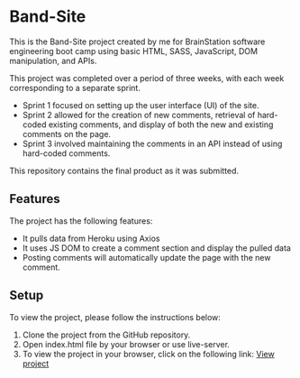 # Band-Site

This is the Band-Site project created by me for BrainStation software engineering boot camp using basic HTML, SASS, JavaScript, DOM manipulation, and APIs.

This project was completed over a period of three weeks, with each week corresponding to a separate sprint.

- Sprint 1 focused on setting up the user interface (UI) of the site.
- Sprint 2 allowed for the creation of new comments, retrieval of hard-coded existing comments, and display of both the new and existing comments on the page.
- Sprint 3 involved maintaining the comments in an API instead of using hard-coded comments.

This repository contains the final product as it was submitted.

## Features
The project has the following features:

- It pulls data from Heroku using Axios
- It uses JS DOM to create a comment section and display the pulled data
- Posting comments will automatically update the page with the new comment.


## Setup
To view the project, please follow the instructions below:


1. Clone the project from the GitHub repository.
2. Open index.html file by your browser or use live-server.
3. To view the project in your browser, click on the following link: [View project](https://alirezaanzali.github.io/Band-Site/)

